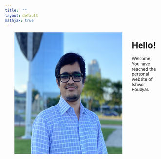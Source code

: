 ```yaml
---
title:  ""
layout: default
mathjax: true
---
```


<img src="/Images/new.JPG" align="left" width="355" height="400" style="margin:0px 30px" />


# Hello! 

Welcome, You have reached the personal website of Ishwor Poudyal.
  
